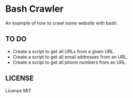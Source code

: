 Bash Crawler
==============

An example of how to crawl some website with bash.

## TO DO

- Create a script to get all URLs from a given URL.
- Create a script to get all email addresses from an URL.
- Create a script to get all phone numbers from an URL.


## LICENSE

License MIT
